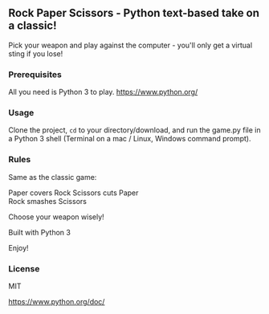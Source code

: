 ## Rock Paper Scissors - Python text-based take on a classic!

Pick your weapon and play against the computer - you'll only get a virtual sting if you lose!

### Prerequisites

All you need is Python 3 to play.
https://www.python.org/

### Usage
Clone the project, <code>cd</code> to your directory/download, and run the game.py file in a Python 3 shell (Terminal on a mac / Linux, Windows command prompt).

### Rules
Same as the classic game:

Paper covers Rock 
Scissors cuts Paper  
Rock smashes Scissors

Choose your weapon wisely!

Built with Python 3

Enjoy!

### License 
MIT

https://www.python.org/doc/

